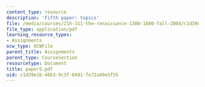 ```yaml
---
content_type: resource
description: 'Fifth paper: topics'
file: /media/courses/21h-311-the-renaissance-1300-1600-fall-2004/c1d39e1b46b39c3f0491fe72a49e5f55_paper5.pdf
file_type: application/pdf
learning_resource_types:
- Assignments
ocw_type: OCWFile
parent_title: Assignments
parent_type: CourseSection
resourcetype: Document
title: paper5.pdf
uid: c1d39e1b-46b3-9c3f-0491-fe72a49e5f55
---
```

